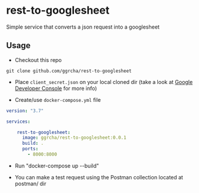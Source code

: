# rest-to-googlesheet
Simple service that converts a json request into a googlesheet

## Usage

* Checkout this repo 

```
git clone github.com/ggrcha/rest-to-googlesheet

```

* Place `client_secret.json` on your local cloned dir (take a look at [Google Developer Console](https://console.developers.google.com/project) for more info)

* Create/use `docker-compose.yml` file

```yml
version: "3.7"

services:

    rest-to-googlesheet:
      image: ggrcha/rest-to-googlesheet:0.0.1
      build: .
      ports:
        - 8000:8000
```
* Run "docker-compose up --build"

* You can make a test request using the Postman collection located at postman/ dir